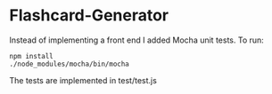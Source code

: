 # Flashcard-Generator


Instead of implementing a front end I added Mocha unit tests.  To run:

``` shell
npm install
./node_modules/mocha/bin/mocha
```

The tests are implemented in test/test.js
